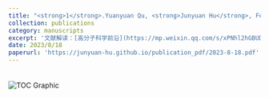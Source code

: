 ```yaml
---
title: "<strong>1</strong>.Yuanyuan Qu, <strong>Junyuan Hu</strong>, Fengzhen Guo, Dong Ji, Yuguang Li, Zhenjiang Li, Yunsheng Xu, Jin Huang\\*, Lili Zhao\\*, Kai Guo\\*,Understanding Alkali Cation-Assisted Ring-Opening Polymerization of Macrocyclic Carbonate: Kinetics and Thermodynamics,<strong>Macromolecules</strong> 2023, 56, 6790−6797."
collection: publications
category: manuscripts
excerpt: '文献解读：[高分子科学前沿](https://mp.weixin.qq.com/s/xPNhl2hGBUD-XXvOCf6geA)'
date: 2023/8/18
paperurl: 'https://junyuan-hu.github.io/publication_pdf/2023-8-18.pdf'
---
```

<img src="https://junyuan-hu.github.io/images/publication_2023-8-18.jpeg" alt="TOC Graphic" style="max-width: 400px; margin-top: 20px;">
